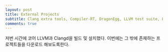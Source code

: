 ```yaml
---
layout: post
title: External Projects
subtitle: Clang extra tools, Compiler-RT, DragonEgg, LLVM test suite, LLDB, libc++
comments: true
---
```


저번 시간에 코어 LLVM과 Clangd을 빌드 및 설치했다. 이번에는 그 밖에 존재하는 프로젝트들을 다운로드 해보도록한다.
